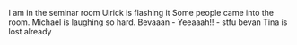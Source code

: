 I am in the seminar room
Ulrick is flashing it
Some people came into the room.
Michael is laughing so hard.
Bevaaan - Yeeaaah!! - stfu bevan
Tina is lost already

